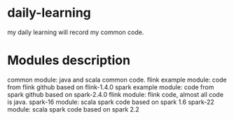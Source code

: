 # daily-learning
my daily learning will record my common code. 

# Modules description
common module: java and scala common code.
flink example module: code from flink github based on flink-1.4.0
spark example module: code from spark github based on spark-2.4.0
flink module: flink code, almost all code is java.
spark-16 module: scala spark code based on spark 1.6
spark-22 module: scala spark code based on spark 2.2
